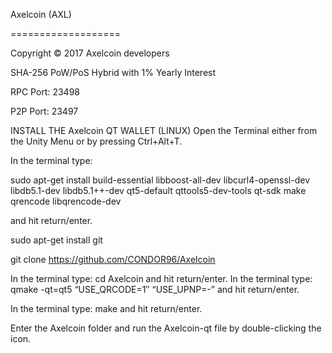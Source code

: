Axelcoin (AXL)

===================

Copyright © 2017 Axelcoin developers

SHA-256 PoW/PoS Hybrid with 1% Yearly Interest

RPC Port: 23498

P2P Port: 23497



INSTALL THE Axelcoin QT WALLET (LINUX)
Open the Terminal either from the Unity Menu or by pressing Ctrl+Alt+T.

In the terminal type: 

sudo apt-get install build-essential libboost-all-dev libcurl4-openssl-dev libdb5.1-dev libdb5.1++-dev qt5-default qttools5-dev-tools qt-sdk make qrencode libqrencode-dev 

and hit return/enter.

sudo apt-get install git 

git clone https://github.com/CONDOR96/Axelcoin

In the terminal type: cd Axelcoin and hit return/enter.
In the terminal type: qmake -qt=qt5 “USE_QRCODE=1″ “USE_UPNP=-” and hit return/enter.

In the terminal type: make and hit return/enter.

Enter the Axelcoin folder and run the Axelcoin-qt file by double-clicking the icon.
